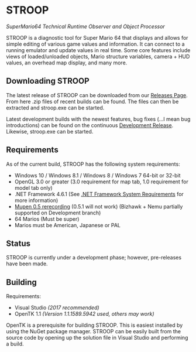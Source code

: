 # STROOP
*SuperMario64 Technical Runtime Observer and Object Processor*

  STROOP is a diagnostic tool for Super Mario 64 that displays and allows for simple editing of various game values and information. It can connect to a running emulator and update values in real time. Some core features include views of loaded/unloaded objects, Mario structure variables, camera + HUD values, an overhead map display, and many more.
 
  
       
## Downloading STROOP

The latest release of STROOP can be downloaded from our [Releases Page](https://github.com/SM64-TAS-ABC/STROOP/releases). From here .zip files of recent builds can be found. The files can then be extracted and stroop.exe can be started.

Latest development builds with the newest features, bug fixes (...I mean bug introductions) can be found on the continuous [Development Release](https://github.com/SM64-TAS-ABC/STROOP/releases/vDev). Likewise, stroop.exe can be started.
  
## Requirements

  As of the current build, STROOP has the following system requirements:
  * Windows 10 / Windows 8.1 / Windows 8 / Windows 7 64-bit or 32-bit
  * OpenGL 3.0 or greater (3.0 requirement for map tab, 1.0 requirement for model tab only) 
  * .NET Framework 4.6.1 (See [.NET Framework System Requirements](https://msdn.microsoft.com/en-us/library/8z6watww(v=vs.110).aspx) for more information)
  * [Mupen 0.5 rerecording](http://adelikat.tasvideos.org/emulatordownloads/mupen64-rr/Mupen64%20v8%20installer.zip) (0.5.1 will not work) (Bizhawk + Nemu partially supported on Development branch)
  * 64 Marios (Must be super)
  * Marios must be American, Japanese or PAL
  
## Status 
 
  STROOP is currently under a development phase; however, pre-releases have been made.
 
## Building

Requirements:
  * Visual Studio *(2017 recommended)*
  * OpenTK 1.1 *(Version 1.1.1589.5942 used, others may work)*
  
OpenTK is a prerequisite for building STROOP. This is easiest installed by using the NuGet package manager. STROOP can be easily built from the source code by opening up the solution file in Visual Studio and performing a build. 
